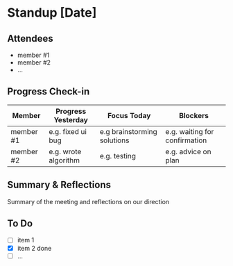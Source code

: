 # Standup [Date]

## Attendees
- member #1
- member #2
- ...

## Progress Check-in

| Member  | Progress Yesterday | Focus Today | Blockers |
|---------|--------------------|-------------|----------|
| member #1 | e.g. fixed ui bug | e.g brainstorming solutions | e.g. waiting for confirmation |
| member #2 | e.g. wrote algorithm | e.g. testing | e.g. advice on plan |


## Summary & Reflections
Summary of the meeting and reflections on our direction

## To Do
- [ ] item 1
- [x] item 2 done
- [ ] ...